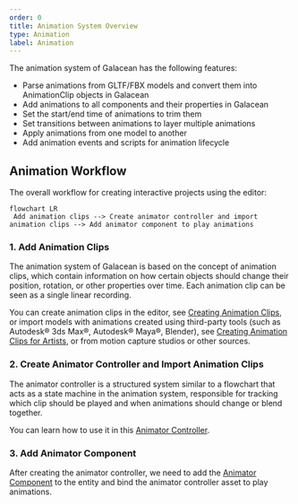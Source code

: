 ```yaml
---
order: 0
title: Animation System Overview
type: Animation
label: Animation
---
```


The animation system of Galacean has the following features:

- Parse animations from GLTF/FBX models and convert them into AnimationClip objects in Galacean
- Add animations to all components and their properties in Galacean
- Set the start/end time of animations to trim them
- Set transitions between animations to layer multiple animations
- Apply animations from one model to another
- Add animation events and scripts for animation lifecycle

## Animation Workflow

The overall workflow for creating interactive projects using the editor:

```mermaid
flowchart LR
 Add animation clips --> Create animator controller and import animation clips --> Add animator component to play animations
```

### 1. Add Animation Clips

The animation system of Galacean is based on the concept of animation clips, which contain information on how certain objects should change their position, rotation, or other properties over time. Each animation clip can be seen as a single linear recording.

You can create animation clips in the editor, see [Creating Animation Clips](/en/docs/animation/clip), or import models with animations created using third-party tools (such as Autodesk® 3ds Max®, Autodesk® Maya®, Blender), see [Creating Animation Clips for Artists](/en/docs/animation/clip-for-artist), or from motion capture studios or other sources.

### 2. Create Animator Controller and Import Animation Clips

The animator controller is a structured system similar to a flowchart that acts as a state machine in the animation system, responsible for tracking which clip should be played and when animations should change or blend together.

You can learn how to use it in this [Animator Controller](/en/docs/animation/animatorController/).

### 3. Add Animator Component

After creating the animator controller, we need to add the [Animator Component](/en/docs/animation/animator) to the entity and bind the animator controller asset to play animations.
